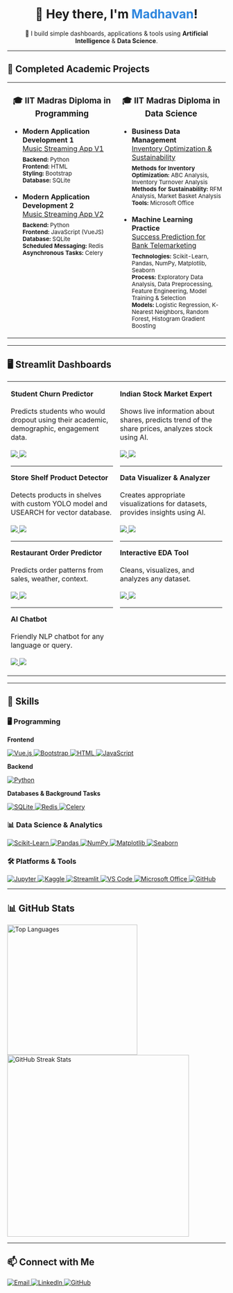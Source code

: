 <div align="center">
  <h1>👋 Hey there, I'm <span style="color:#2e86de;">Madhavan</span>!</h1>
  <p>
      🤖 I build simple dashboards, applications & tools using <b>Artificial Intelligence</b> & <b>Data Science</b>.<br>
  </p>
  <hr>
</div>

## 🚀 Completed Academic Projects

<table>
  <tr>
    <td valign="top" width="50%">
      <h3 align="center">🎓 IIT Madras Diploma in Programming</h3>
      <ul>
        <li>
          <b>Modern Application Development 1</b><br>
          <a href="https://github.com/maddyrm994/mad1_proj">Music Streaming App V1</a><br>
          <sub>
            <b>Backend:</b> Python <br>
            <b>Frontend:</b> HTML <br>
            <b>Styling:</b> Bootstrap <br>
            <b>Database:</b> SQLite <br>
          </sub>
        </li>
        <br>
        <li>
          <b>Modern Application Development 2</b><br>
          <a href="https://github.com/maddyrm994/mad2_proj">Music Streaming App V2</a><br>
          <sub>
            <b>Backend:</b> Python <br>
            <b>Frontend:</b> JavaScript (VueJS) <br>
            <b>Database:</b> SQLite <br>
            <b>Scheduled Messaging:</b> Redis <br>
            <b>Asynchronous Tasks:</b> Celery <br>
          </sub>
        </li>
      </ul>
    </td>
    <td valign="top" width="50%">
      <h3 align="center">🎓 IIT Madras Diploma in Data Science</h3>
      <ul>
        <li>
          <b>Business Data Management</b><br>
          <a href="https://github.com/maddyrm994/bdm_proj">Inventory Optimization & Sustainability</a><br>
          <sub>
            <b>Methods for Inventory Optimization:</b> ABC Analysis, Inventory Turnover Analysis<br>
            <b>Methods for Sustainability:</b> RFM Analysis, Market Basket Analysis<br>
            <b>Tools:</b> Microsoft Office
          </sub>
        </li>
        <br>
        <li>
          <b>Machine Learning Practice</b><br>
          <a href="https://github.com/maddyrm994/mlp_proj">Success Prediction for Bank Telemarketing</a><br>
          <sub>
            <b>Technologies:</b> Scikit-Learn, Pandas, NumPy, Matplotlib, Seaborn<br>
            <b>Process:</b> Exploratory Data Analysis, Data Preprocessing, Feature Engineering, Model Training & Selection<br>
            <b>Models:</b> Logistic Regression, K-Nearest Neighbors, Random Forest, Histogram Gradient Boosting
          </sub>
        </li>
      </ul>
    </td>
  </tr>
</table>

<hr>

## 🖥️ Streamlit Dashboards

<table>
  <tr>
    <td valign="top" width="50%">
      <p>
        <strong>Student Churn Predictor</strong><br><br>
        Predicts students who would dropout using their academic, demographic, engagement data.<br><br>
        <a href="https://github.com/maddyrm994/student-churn-predictor">
          <img src="https://img.shields.io/badge/Repo-808080?style=for-the-badge&logo=github"/>
        </a>
        <a href="https://student-churn-predictor.streamlit.app">
          <img src="https://img.shields.io/badge/Live%20App-FF4B4B?style=for-the-badge&logo=streamlit&logoColor=white"/>
        </a>
      </p>
      <hr>
      <p>
        <strong>Store Shelf Product Detector</strong><br><br>
        Detects products in shelves with custom YOLO model and USEARCH for vector database.<br><br>
        <a href="https://github.com/maddyrm994/store-shelf-product-detector">
          <img src="https://img.shields.io/badge/Repo-808080?style=for-the-badge&logo=github"/>
        </a>
        <a href="https://store-shelf-object-detector.streamlit.app">
          <img src="https://img.shields.io/badge/Live%20App-FF4B4B?style=for-the-badge&logo=streamlit&logoColor=white"/>
        </a>
      </p>
      <hr>
      <p>
        <strong>Restaurant Order Predictor</strong><br><br>
        Predicts order patterns from sales, weather, context.<br><br>
        <a href="https://github.com/maddyrm994/restaurant-order-predictor">
          <img src="https://img.shields.io/badge/Repo-808080?style=for-the-badge&logo=github"/>
        </a>
        <a href="https://restaurant-order-predictor.streamlit.app">
          <img src="https://img.shields.io/badge/Live%20App-FF4B4B?style=for-the-badge&logo=streamlit&logoColor=white"/>
        </a>
      </p>
      <hr>
      <p>
        <strong>AI Chatbot</strong><br><br>
        Friendly NLP chatbot for any language or query.<br><br>
        <a href="https://github.com/maddyrm994/maddys-chatbot">
          <img src="https://img.shields.io/badge/Repo-808080?style=for-the-badge&logo=github"/>
        </a>
        <a href="https://maddys-chatbot.streamlit.app">
          <img src="https://img.shields.io/badge/Live%20App-FF4B4B?style=for-the-badge&logo=streamlit&logoColor=white"/>
        </a>
      </p>
    </td>
    <td valign="top" width="50%">
      <p>
        <strong>Indian Stock Market Expert</strong><br><br>
        Shows live information about shares, predicts trend of the share prices, analyzes stock using AI.<br><br>
        <a href="https://github.com/maddyrm994/indian-stock-market-expert">
          <img src="https://img.shields.io/badge/Repo-808080?style=for-the-badge&logo=github"/>
        </a>
        <a href="https://indian-stock-market-expert.streamlit.app">
          <img src="https://img.shields.io/badge/Live%20App-FF4B4B?style=for-the-badge&logo=streamlit&logoColor=white"/>
        </a>
      </p>
      <hr>
      <p>
        <strong>Data Visualizer & Analyzer</strong><br><br>
        Creates appropriate visualizations for datasets, provides insights using AI.<br><br>
        <a href="https://github.com/maddyrm994/data-visualization-analyzer">
          <img src="https://img.shields.io/badge/Repo-808080?style=for-the-badge&logo=github"/>
        </a>
        <a href="https://data-visualization-analyzer.streamlit.app">
          <img src="https://img.shields.io/badge/Live%20App-FF4B4B?style=for-the-badge&logo=streamlit&logoColor=white"/>
        </a>
      </p>
      <hr>
      <p>
        <strong>Interactive EDA Tool</strong><br><br>
        Cleans, visualizes, and analyzes any dataset.<br><br>
        <a href="https://github.com/maddyrm994/interactive-eda-tool">
          <img src="https://img.shields.io/badge/Repo-808080?style=for-the-badge&logo=github"/>
        </a>
        <a href="https://interactive-eda-tool.streamlit.app/">
          <img src="https://img.shields.io/badge/Live%20App-FF4B4B?style=for-the-badge&logo=streamlit&logoColor=white"/>
        </a>
      </p>
      <hr>
    </td>
  </tr>
</table>

<hr>

## 🌟 Skills

### 🖥️ Programming

**Frontend**
<p>
  <a href="https://vuejs.org/" target="_blank">
    <img src="https://img.shields.io/badge/Vue.js-4FC08D?style=for-the-badge&logo=vue.js&logoColor=white" alt="Vue.js"/>
  </a>
  <a href="https://getbootstrap.com/" target="_blank">
    <img src="https://img.shields.io/badge/Bootstrap-7952B3?style=for-the-badge&logo=bootstrap&logoColor=white" alt="Bootstrap"/>
  </a>
  <a href="https://developer.mozilla.org/en-US/docs/Web/HTML" target="_blank">
    <img src="https://img.shields.io/badge/HTML-E34F26?style=for-the-badge&logo=html5&logoColor=white" alt="HTML"/>
  </a>
  <a href="https://developer.mozilla.org/en-US/docs/Web/JavaScript" target="_blank">
    <img src="https://img.shields.io/badge/JavaScript-F7DF1E?style=for-the-badge&logo=javascript&logoColor=black" alt="JavaScript"/>
  </a>
</p>

**Backend**
<p>
  <a href="https://www.python.org/" target="_blank">
    <img src="https://img.shields.io/badge/Python-3776AB?style=for-the-badge&logo=python&logoColor=white" alt="Python"/>
  </a>
</p>

**Databases & Background Tasks**
<p>
  <a href="https://www.sqlite.org/" target="_blank">
    <img src="https://img.shields.io/badge/SQLite-003B57?style=for-the-badge&logo=sqlite&logoColor=white" alt="SQLite"/>
  </a>
  <a href="https://redis.io/" target="_blank">
    <img src="https://img.shields.io/badge/Redis-DC382D?style=for-the-badge&logo=redis&logoColor=white" alt="Redis"/>
  </a>
  <a href="https://docs.celeryq.dev/en/stable/" target="_blank">
    <img src="https://img.shields.io/badge/Celery-37814A?style=for-the-badge&logo=celery&logoColor=white" alt="Celery"/>
  </a>
</p>

### 📊 Data Science & Analytics

<p>
  <a href="https://scikit-learn.org/" target="_blank">
    <img src="https://img.shields.io/badge/Scikit--Learn-F7931E?style=for-the-badge&logo=scikit-learn&logoColor=white" alt="Scikit-Learn"/>
  </a>
  <a href="https://pandas.pydata.org/" target="_blank">
    <img src="https://img.shields.io/badge/Pandas-150458?style=for-the-badge&logo=pandas&logoColor=white" alt="Pandas"/>
  </a>
  <a href="https://numpy.org/" target="_blank">
    <img src="https://img.shields.io/badge/NumPy-013243?style=for-the-badge&logo=numpy&logoColor=white" alt="NumPy"/>
  </a>
  <a href="https://matplotlib.org/" target="_blank">
    <img src="https://img.shields.io/badge/Matplotlib-11557C?style=for-the-badge&logo=matplotlib&logoColor=white" alt="Matplotlib"/>
  </a>
  <a href="https://seaborn.pydata.org/" target="_blank">
    <img src="https://img.shields.io/badge/Seaborn-2A2A2A?style=for-the-badge&logo=seaborn&logoColor=white" alt="Seaborn"/>
  </a>
</p>

### 🛠️ Platforms & Tools

<p>
  <a href="https://jupyter.org/" target="_blank">
    <img src="https://img.shields.io/badge/Jupyter-F37626?style=for-the-badge&logo=jupyter&logoColor=white" alt="Jupyter"/>
  </a>
  <a href="https://www.kaggle.com/" target="_blank">
    <img src="https://img.shields.io/badge/Kaggle-20BEFF?style=for-the-badge&logo=kaggle&logoColor=white" alt="Kaggle"/>
  </a>
  <a href="https://streamlit.io/" target="_blank">
    <img src="https://img.shields.io/badge/Streamlit-FF4B4B?style=for-the-badge&logo=streamlit&logoColor=white" alt="Streamlit"/>
  </a>
  <a href="https://code.visualstudio.com/" target="_blank">
    <img src="https://img.shields.io/badge/VS%20Code-007ACC?style=for-the-badge&logo=visual-studio-code&logoColor=white" alt="VS Code"/>
  </a>
  <a href="https://www.microsoft.com/en-us/microsoft-365/" target="_blank">
    <img src="https://img.shields.io/badge/Microsoft%20Office-D83B01?style=for-the-badge&logo=microsoft-office&logoColor=white" alt="Microsoft Office"/>
  </a>
  <a href="https://github.com/" target="_blank">
    <img src="https://img.shields.io/badge/GitHub-181717?style=for-the-badge&logo=github&logoColor=white" alt="GitHub"/>
  </a>
</p>

<hr>

## 📊 GitHub Stats

<p>
  <img src="https://github-readme-stats.vercel.app/api/top-langs/?username=maddyrm994&layout=compact&theme=radical&width=300" width="300" alt="Top Languages"/>
  <img src="https://github-readme-streak-stats.herokuapp.com?user=maddyrm994&theme=radical&width=419" width="419" alt="GitHub Streak Stats"/>
</p>

<hr>

## 📫 Connect with Me

<p>
  <a href="mailto:madhavan.rajeswari.mohan@gmail.com">
    <img src="https://img.shields.io/badge/Email-D14836?style=for-the-badge&logo=gmail&logoColor=white" alt="Email"/>
  </a>
  <a href="https://www.linkedin.com/in/madhavan-rajeswari-mohan-7953201b7">
    <img src="https://img.shields.io/badge/LinkedIn-0077B5?style=for-the-badge&logo=linkedin&logoColor=white" alt="LinkedIn"/>
  </a>
  <a href="https://github.com/maddyrm994" target="_blank">
    <img src="https://img.shields.io/badge/GitHub-808080?style=for-the-badge&logo=github&logoColor=white" alt="GitHub"/>
  </a>
</p>
